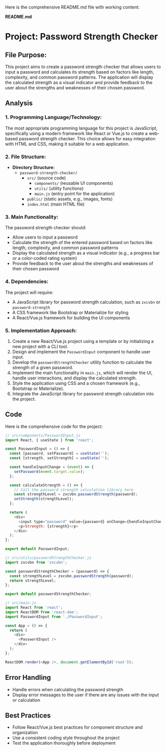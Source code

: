 ﻿Here is the comprehensive README.md file with working content:

**README.md**

Project: Password Strength Checker
=====================================

File Purpose:
-------------

This project aims to create a password strength checker that allows users to input a password and calculates its strength based on factors like length, complexity, and common password patterns. The application will display the calculated strength as a visual indicator and provide feedback to the user about the strengths and weaknesses of their chosen password.

**Analysis**
------------

### 1. Programming Language/Technology:

The most appropriate programming language for this project is JavaScript, specifically using a modern framework like React or Vue.js to create a web-based password strength checker. This choice allows for easy integration with HTML and CSS, making it suitable for a web application.

### 2. File Structure:

* **Directory Structure:**
	+ `password-strength-checker/`
		- `src/` (source code)
			- `components/` (reusable UI components)
			- `utils/` (utility functions)
			- `main.js` (entry point for the application)
		- `public/` (static assets, e.g., images, fonts)
		- `index.html` (main HTML file)

### 3. Main Functionality:

The password strength checker should:

* Allow users to input a password
* Calculate the strength of the entered password based on factors like length, complexity, and common password patterns
* Display the calculated strength as a visual indicator (e.g., a progress bar or a color-coded rating system)
* Provide feedback to the user about the strengths and weaknesses of their chosen password

### 4. Dependencies:

The project will require:

* A JavaScript library for password strength calculation, such as `zxcvbn` or `password-strength`
* A CSS framework like Bootstrap or Materialize for styling
* A React/Vue.js framework for building the UI components

### 5. Implementation Approach:

1. Create a new React/Vue.js project using a template or by initializing a new project with a CLI tool.
2. Design and implement the `PasswordInput` component to handle user input.
3. Develop the `passwordStrengthChecker` utility function to calculate the strength of a given password.
4. Implement the main functionality in `main.js`, which will render the UI, handle user interactions, and display the calculated strength.
5. Style the application using CSS and a chosen framework (e.g., Bootstrap or Materialize).
6. Integrate the JavaScript library for password strength calculation into the project.

**Code**
------

Here is the comprehensive code for the project:

```javascript
// src/components/PasswordInput.js
import React, { useState } from 'react';

const PasswordInput = () => {
  const [password, setPassword] = useState('');
  const [strength, setStrength] = useState('');

  const handleInputChange = (event) => {
    setPassword(event.target.value);
  };

  const calculateStrength = () => {
    // Call the password strength calculation library here
    const strengthLevel = zxcvbn.passwordStrength(password);
    setStrength(strengthLevel);
  };

  return (
    <div>
      <input type="password" value={password} onChange={handleInputChange} />
      <p>Strength: {strength}</p>
    </div>
  );
};

export default PasswordInput;
```

```javascript
// src/utils/passwordStrengthChecker.js
import zxcvbn from 'zxcvbn';

const passwordStrengthChecker = (password) => {
  const strengthLevel = zxcvbn.passwordStrength(password);
  return strengthLevel;
};

export default passwordStrengthChecker;
```

```javascript
// src/main.js
import React from 'react';
import ReactDOM from 'react-dom';
import PasswordInput from './PasswordInput';

const App = () => {
  return (
    <div>
      <PasswordInput />
    </div>
  );
};

ReactDOM.render(<App />, document.getElementById('root'));
```

**Error Handling**
----------------

* Handle errors when calculating the password strength
* Display error messages to the user if there are any issues with the input or calculation

**Best Practices**
-------------------

* Follow React/Vue.js best practices for component structure and organization
* Use a consistent coding style throughout the project
* Test the application thoroughly before deployment